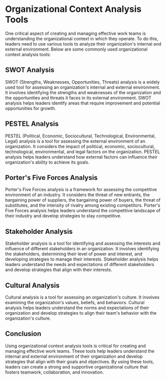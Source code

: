 Organizational Context Analysis Tools
==============================================

One critical aspect of creating and managing effective work teams is understanding the organizational context in which they operate. To do this, leaders need to use various tools to analyze their organization's internal and external environment. Below are some commonly used organizational context analysis tools:

SWOT Analysis
-------------

SWOT (Strengths, Weaknesses, Opportunities, Threats) analysis is a widely used tool for assessing an organization's internal and external environment. It involves identifying the strengths and weaknesses of the organization and the opportunities and threats it faces in its external environment. SWOT analysis helps leaders identify areas that require improvement and potential opportunities for growth.

PESTEL Analysis
---------------

PESTEL (Political, Economic, Sociocultural, Technological, Environmental, Legal) analysis is a tool for assessing the external environment of an organization. It considers the impact of political, economic, sociocultural, technological, environmental, and legal factors on the organization. PESTEL analysis helps leaders understand how external factors can influence their organization's ability to achieve its goals.

Porter's Five Forces Analysis
-----------------------------

Porter's Five Forces analysis is a framework for assessing the competitive environment of an industry. It considers the threat of new entrants, the bargaining power of suppliers, the bargaining power of buyers, the threat of substitutes, and the intensity of rivalry among existing competitors. Porter's Five Forces analysis helps leaders understand the competitive landscape of their industry and develop strategies to stay competitive.

Stakeholder Analysis
--------------------

Stakeholder analysis is a tool for identifying and assessing the interests and influence of different stakeholders in an organization. It involves identifying the stakeholders, determining their level of power and interest, and developing strategies to manage their interests. Stakeholder analysis helps leaders understand the needs and expectations of different stakeholders and develop strategies that align with their interests.

Cultural Analysis
-----------------

Cultural analysis is a tool for assessing an organization's culture. It involves examining the organization's values, beliefs, and behaviors. Cultural analysis helps leaders understand the norms and expectations of their organization and develop strategies to align their team's behavior with the organization's culture.

Conclusion
----------

Using organizational context analysis tools is critical for creating and managing effective work teams. These tools help leaders understand the internal and external environment of their organization and develop strategies that align with their goals and objectives. By using these tools, leaders can create a strong and supportive organizational culture that fosters teamwork, collaboration, and innovation.

